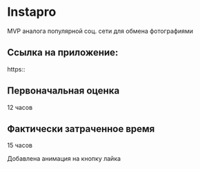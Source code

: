 # Instapro

MVP аналога популярной соц. сети для обмена фотографиями

## Ссылка на приложение:

https::

## Первоначальная оценка

12 часов

## Фактически затраченное время

15 часов

Добавлена анимация на кнопку лайка